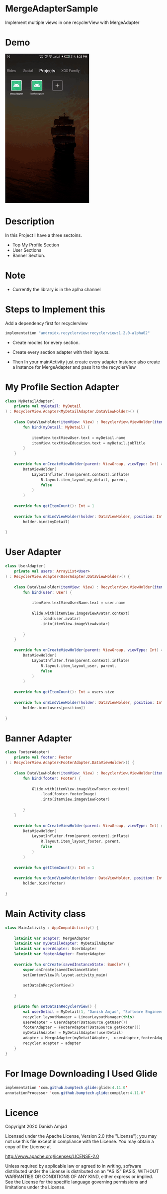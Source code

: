 # MergeAdapterSample
Implement multiple views in one recyclerView with MergeAdapter 

# Demo
![](result.gif)

# Description

In this Project I have a three sectoins.

* Top My Profile Section
* User Sections
* Banner Section.

# Note

* Currently the library is in the aplha channel

# Steps to Implement this

Add a dependency first for recyclerview
``` Java
implementation "androidx.recyclerview:recyclerview:1.2.0-alpha02"
```

* Create modles for every section.

* Create every section adapter with their layouts.

* Then In your mainActivity just create every adapter Instance also create a Instance for MergeAdapter and pass it to the recyclerView

# My Profile Section Adapter

``` Kotlin
class MyDetailAdapter(
    private val myDetail: MyDetail
) : RecyclerView.Adapter<MyDetailAdapter.DataViewHolder>() {

    class DataViewHolder(itemView: View) : RecyclerView.ViewHolder(itemView) {
        fun bind(myDetail: MyDetail) {

            itemView.textViewUser.text = myDetail.name
            itemView.textViewEducation.text = myDetail.jobTitle
        }
    }

    override fun onCreateViewHolder(parent: ViewGroup, viewType: Int) =
        DataViewHolder(
            LayoutInflater.from(parent.context).inflate(
                R.layout.item_layout_my_detail, parent,
                false
            )
        )

    override fun getItemCount(): Int = 1

    override fun onBindViewHolder(holder: DataViewHolder, position: Int) =
        holder.bind(myDetail)

}
```
# User Adapter

``` Kotlin
class UserAdapter(
    private val users: ArrayList<User>
) : RecyclerView.Adapter<UserAdapter.DataViewHolder>() {

    class DataViewHolder(itemView: View) : RecyclerView.ViewHolder(itemView) {
        fun bind(user: User) {

            itemView.textViewUserName.text = user.name

            Glide.with(itemView.imageViewAvatar.context)
                .load(user.avatar)
                .into(itemView.imageViewAvatar)

        }
    }

    override fun onCreateViewHolder(parent: ViewGroup, viewType: Int) =
        DataViewHolder(
            LayoutInflater.from(parent.context).inflate(
                R.layout.item_layout_user, parent,
                false
            )
        )

    override fun getItemCount(): Int = users.size

    override fun onBindViewHolder(holder: DataViewHolder, position: Int) =
        holder.bind(users[position])

}
```

# Banner Adapter

``` Kotlin
class FooterAdapter(
    private val footer: Footer
) : RecyclerView.Adapter<FooterAdapter.DataViewHolder>() {

    class DataViewHolder(itemView: View) : RecyclerView.ViewHolder(itemView) {
        fun bind(footer: Footer) {

            Glide.with(itemView.imageViewFooter.context)
                .load(footer.footerImage)
                .into(itemView.imageViewFooter)
            
        }
    }

    override fun onCreateViewHolder(parent: ViewGroup, viewType: Int) =
        DataViewHolder(
            LayoutInflater.from(parent.context).inflate(
                R.layout.item_layout_footer, parent,
                false
            )
        )

    override fun getItemCount(): Int = 1

    override fun onBindViewHolder(holder: DataViewHolder, position: Int) =
        holder.bind(footer)

}
```
# Main Activity class

``` Kotlin
class MainActivity : AppCompatActivity() {

    lateinit var adapter: MergeAdapter
    lateinit var myDetailAdapter: MyDetailAdapter
    lateinit var userAdapter: UserAdapter
    lateinit var footerAdapter: FooterAdapter

    override fun onCreate(savedInstanceState: Bundle?) {
        super.onCreate(savedInstanceState)
        setContentView(R.layout.activity_main)

        setDataInRecyclerView()

    }

    private fun setDataInRecyclerView() {
        val userDetail = MyDetail(1, "Danish Amjad", "Software Engineer Android Developer")
        recycler.layoutManager = LinearLayoutManager(this)
        userAdapter = UserAdapter(DataSource.getUser())
        footerAdapter = FooterAdapter(DataSource.getFooter())
        myDetailAdapter = MyDetailAdapter(userDetail)
        adapter = MergeAdapter(myDetailAdapter,  userAdapter,footerAdapter)
        recycler.adapter = adapter
    }
}
```

# For Image Downloading I Used Glide

``` Java
implementation 'com.github.bumptech.glide:glide:4.11.0'
annotationProcessor 'com.github.bumptech.glide:compiler:4.11.0'
```

# Licence
Copyright 2020 Danish Amjad

Licensed under the Apache License, Version 2.0 (the "License"); you may not use this file except in compliance with the License. You may obtain a copy of the License at

http://www.apache.org/licenses/LICENSE-2.0

Unless required by applicable law or agreed to in writing, software distributed under the License is distributed on an "AS IS" BASIS, WITHOUT WARRANTIES OR CONDITIONS OF ANY KIND, either express or implied. See the License for the specific language governing permissions and limitations under the License.
